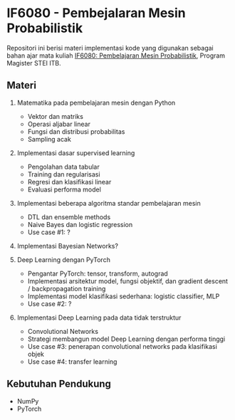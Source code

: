 # IF6080 - Pembejalaran Mesin Probabilistik
Repositori ini berisi materi implementasi kode yang digunakan sebagai bahan ajar mata kuliah [IF6080: Pembelajaran Mesin Probabilistik](https://admission.itb.ac.id/home/matakuliah-non-reguler-public/54), Program Magister STEI ITB.

## Materi
1. Matematika pada pembelajaran mesin dengan Python
    - Vektor dan matriks
    - Operasi aljabar linear
    - Fungsi dan distribusi probabilitas
    - Sampling acak

2. Implementasi dasar supervised learning
    - Pengolahan data tabular
    - Training dan regularisasi
    - Regresi dan klasifikasi linear
    - Evaluasi performa model

3. Implementasi beberapa algoritma standar pembelajaran mesin
    - DTL dan ensemble methods
    - Naive Bayes dan logistic regression
    - Use case #1: ?

4. Implementasi Bayesian Networks?

5. Deep Learning dengan PyTorch
    - Pengantar PyTorch: tensor, transform, autograd
    - Implementasi arsitektur model, fungsi objektif, dan gradient descent / backpropagation training
    - Implementasi model klasifikasi sederhana: logistic classifier, MLP
    - Use case #2: ?

6. Implementasi Deep Learning pada data tidak terstruktur
    - Convolutional Networks
    - Strategi membangun model Deep Learning dengan performa tinggi
    - Use case #3: penerapan convolutional networks pada klasifikasi objek
    - Use case #4: transfer learning

## Kebutuhan Pendukung

- NumPy
- PyTorch